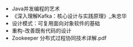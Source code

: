 - Java并发编程的艺术
- 《深入理解Kafka：核心设计与实践原理》_朱忠华
- 设计模式：可复用面向对象软件的基础
- 重构-改善既有代码的设计
- Zookeeper 分布式过程协同技术详解.pdf
